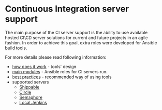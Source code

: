 # Continuous Integration server support

The main purpose of the CI server support is the ability to use available hosted CI\CD server solutions for current and future projects in an agile fashion.
In order to achieve this goal, extra roles were developed for Ansible build tools.

For more details please read following information:

  * [how does it work](how_does_it_work.md) - tools' design
  * [main modules](modules.md) - Ansible roles for CI servers run.
  * [best practices](best_practices.md) - recommended way of using tools
  * supported servers 
    * [Shippable](setup/shippable.md)
    * [Circle](setup/circle.md)
    * [Semaphore](setup/semaphore.md)
    * [Local Jenkins](setup/jenkins.md)
